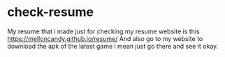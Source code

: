 # check-resume
My resume that i made just for checking
my resume website is this https://melloncandy.github.io/resume/
And also go to my website to download the apk of the latest game i mean just go there and see it okay.

